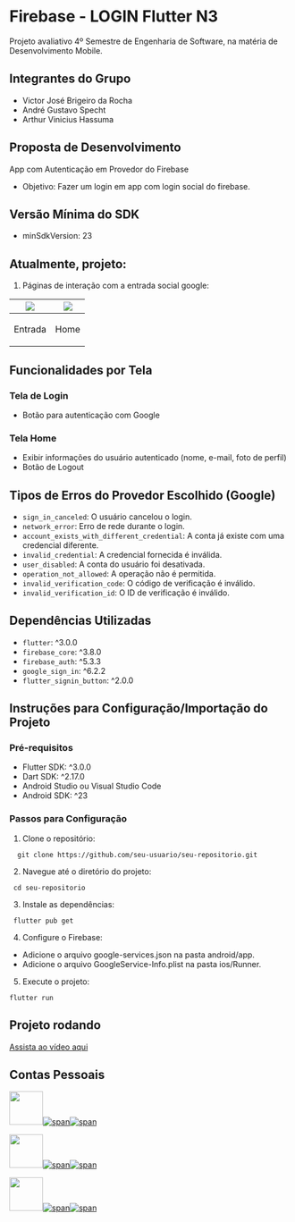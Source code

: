 # Firebase - LOGIN Flutter N3
Projeto avaliativo 4º Semestre de Engenharia de Software, na matéria de Desenvolvimento Mobile.

## Integrantes do Grupo
- Victor José Brigeiro da Rocha
- André Gustavo Specht
- Arthur Vinicius Hassuma

## Proposta de Desenvolvimento
App com Autenticação em Provedor do Firebase

- Objetivo: Fazer um login em app com login social do firebase.

## Versão Mínima do SDK
- minSdkVersion: 23

## Atualmente, projeto:

1. Páginas de interação com a entrada social google:

| <img src="https://imgur.com/AGWgS5l.png" />  | <img src="https://imgur.com/brIcwsw.png" />  |
| ----- | ----- |
| <p align="center">Entrada</p> | <p align="center">Home</p> |

## Funcionalidades por Tela

### Tela de Login
- Botão para autenticação com Google

### Tela Home
- Exibir informações do usuário autenticado (nome, e-mail, foto de perfil)
- Botão de Logout

## Tipos de Erros do Provedor Escolhido (Google)
- `sign_in_canceled`: O usuário cancelou o login.
- `network_error`: Erro de rede durante o login.
- `account_exists_with_different_credential`: A conta já existe com uma credencial diferente.
- `invalid_credential`: A credencial fornecida é inválida.
- `user_disabled`: A conta do usuário foi desativada.
- `operation_not_allowed`: A operação não é permitida.
- `invalid_verification_code`: O código de verificação é inválido.
- `invalid_verification_id`: O ID de verificação é inválido.

## Dependências Utilizadas
- `flutter`: ^3.0.0
- `firebase_core`: ^3.8.0
- `firebase_auth`: ^5.3.3
- `google_sign_in`: ^6.2.2
- `flutter_signin_button`: ^2.0.0

## Instruções para Configuração/Importação do Projeto

### Pré-requisitos
- Flutter SDK: ^3.0.0
- Dart SDK: ^2.17.0
- Android Studio ou Visual Studio Code
- Android SDK: ^23

### Passos para Configuração
1. Clone o repositório:
 ```
   git clone https://github.com/seu-usuario/seu-repositorio.git
 ```
2. Navegue até o diretório do projeto:
 ```
  cd seu-repositorio
 ```
3. Instale as dependências:
 ```
  flutter pub get
 ```
4. Configure o Firebase:
 - Adicione o arquivo google-services.json na pasta android/app.
 - Adicione o arquivo GoogleService-Info.plist na pasta ios/Runner.
5. Execute o projeto:
 ```
 flutter run
 ```

## Projeto rodando

[Assista ao vídeo aqui](https://drive.google.com/file/d/1--qNLjsO53p23pAxjZkTe0CDZTph_LWm/view?usp=sharing)



## Contas Pessoais

[<img src="https://avatars.githubusercontent.com/u/97479966" width="60"/>![span](https://placehold.co/10x60/FFA500/FFA500.png)![span](https://placehold.co/220x60/000000/FFFFFF/png?text=Victor%20Rocha)](https://victorrochar.github.io)

[<img src="https://avatars.githubusercontent.com/u/128716535" width="60"/>![span](https://placehold.co/10x60/800080/800080.png)![span](https://placehold.co/220x60/000000/FFFFFF/png?text=André%20Specht)](https://andreespecht.github.io)

[<img src="https://avatars.githubusercontent.com/u/61090154" width="60"/>![span](https://placehold.co/10x60/FF0000/FF0000.png)![span](https://placehold.co/220x60/000000/FFFFFF/png?text=Arthur%20Hassuma)](https://arthurhassuma.github.io)
